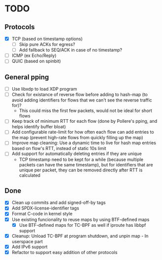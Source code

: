 # TODO

## Protocols
- [x] TCP (based on timestamp options)
  - [ ] Skip pure ACKs for egress?
  - [ ] Add fallback to SEQ/ACK in case of no timestamp?
- [ ] ICMP (ex Echo/Reply)
- [ ] QUIC (based on spinbit)

## General pping
- [ ] Use libxdp to load XDP program
- [ ] Check for existance of reverse flow before adding to hash-map (to avoid adding identifiers for flows that we can't see the reverse traffic for)?
  -  This could miss the first few packets, would not be ideal for short flows
- [ ] Keep track of minimum RTT for each flow (done by Pollere's pping, and helps identify buffer bloat)
- [ ] Add configurable rate-limit for how often each flow can add entries to the map (prevent high-rate flows from quickly filling up the map)
- [ ] Improve map cleaning: Use a dynamic time to live for hash map entries based on flow's RTT, instead of static 10s limit
- [ ] Add support for automatically deleting entries if they are unique
  - TCP timestamp need to be kept for a while (because multiple packets can have the same timestamp), but for identifiers that are unique per packet, they can be removed directly after RTT is calculated

## Done
- [x] Clean up commits and add signed-off-by tags
- [x] Add SPDX-license-identifier tags
- [x] Format C-code in kernel style
- [x] Use existing funcionality to reuse maps by using BTF-defined maps
  - [x] Use BTF-defined maps for TC-BPF as well if iproute has libbpf support
- [x] Cleanup: Unload TC-BPF at program shutdown, and unpin map - In userspace part
- [x] Add IPv6 support
- [x] Refactor to support easy addition of other protocols
